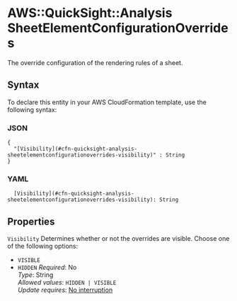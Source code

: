 # AWS::QuickSight::Analysis SheetElementConfigurationOverrides<a name="aws-properties-quicksight-analysis-sheetelementconfigurationoverrides"></a>

The override configuration of the rendering rules of a sheet\.

## Syntax<a name="aws-properties-quicksight-analysis-sheetelementconfigurationoverrides-syntax"></a>

To declare this entity in your AWS CloudFormation template, use the following syntax:

### JSON<a name="aws-properties-quicksight-analysis-sheetelementconfigurationoverrides-syntax.json"></a>

```
{
  "[Visibility](#cfn-quicksight-analysis-sheetelementconfigurationoverrides-visibility)" : String
}
```

### YAML<a name="aws-properties-quicksight-analysis-sheetelementconfigurationoverrides-syntax.yaml"></a>

```
  [Visibility](#cfn-quicksight-analysis-sheetelementconfigurationoverrides-visibility): String
```

## Properties<a name="aws-properties-quicksight-analysis-sheetelementconfigurationoverrides-properties"></a>

`Visibility` <a name="cfn-quicksight-analysis-sheetelementconfigurationoverrides-visibility"></a>
Determines whether or not the overrides are visible\. Choose one of the following options:

- `VISIBLE`
- `HIDDEN`
  _Required_: No  
  _Type_: String  
  _Allowed values_: `HIDDEN | VISIBLE`  
  _Update requires_: [No interruption](https://docs.aws.amazon.com/AWSCloudFormation/latest/UserGuide/using-cfn-updating-stacks-update-behaviors.html#update-no-interrupt)

